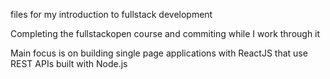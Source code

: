 files for my introduction to fullstack development

Completing the fullstackopen course and commiting while I work through it 

 Main focus is on building single page applications with ReactJS that use REST APIs built with Node.js